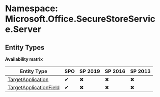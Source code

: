 # Namespace: Microsoft.Office.SecureStoreService.Server
## Entity Types

**Availability matrix**

Entity Type | SPO | SP 2019 | SP 2016 | SP 2013
----------|-----|---------|---------|--------
[TargetApplication](./EntityTypes/TargetApplication) | ✔ | ✖ | ✖ | ✖
[TargetApplicationField](./EntityTypes/TargetApplicationField) | ✔ | ✖ | ✖ | ✖
